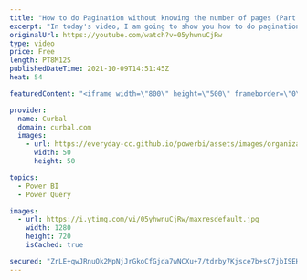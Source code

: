 ```yaml
---
title: "How to do Pagination without knowing the number of pages (Part 2) in Power Query | List.Generate"
excerpt: "In today's video, I am going to show you how to do pagination without knowing the number of pages that you need to paginate in the REST API and I will explain how list.generate works in Power Query.  Pagination Part 1: https://www.youtube.com/watch?v=g5bo_UAQjIE&ab_channel=Curbal  Chapters: 00:00 Intro"
originalUrl: https://youtube.com/watch?v=05yhwnuCjRw
type: video
price: Free
length: PT8M12S
publishedDateTime: 2021-10-09T14:51:45Z
heat: 54

featuredContent: "<iframe width=\"800\" height=\"500\" frameborder=\"0\" src=\"https://www.youtube.com/embed/05yhwnuCjRw\" allow=\"accelerometer; autoplay; encrypted-media; gyroscope; picture-in-picture\" allowfullscreen></iframe>"

provider:
  name: Curbal
  domain: curbal.com
  images:
    - url: https://everyday-cc.github.io/powerbi/assets/images/organizations/curbal.com-50x50.jpg
      width: 50
      height: 50

topics:
  - Power BI
  - Power Query

images:
  - url: https://i.ytimg.com/vi/05yhwnuCjRw/maxresdefault.jpg
    width: 1280
    height: 720
    isCached: true

secured: "ZrLE+qwJRnuOk2MpNjJrGkoCfGjda7wNCXu+7/tdrby7Kjsce7b+sC7jbISEHDVH1SgEcZWJU8ykbEIFQa/HJsHzofKUtPrhOd7ZXF58hvlmJ7kyWeFEV2Y9jjRes1pJMjA6+Nf0ktagJUcC49x+8uHgvDLPAfjd4om1Zu1LdD5waq6ADROllVvUUWbm5qmeJbyj27rq57g+3jQZT1q25yM5DENNa19dwPqBY+kShUVAmJrMbVLcOl29TtzWH5qkCcXAODJDtYCdypgi65rs+YHvzrAzHefC7ZZ7Hi44MLdBhNm14lN/Vb3ITDeghDeERIfM9Rv/9Cls1g9z2sbhq+knSaMn2G6xM9Cz5t14rmkhiz/vTmX+AcrRMToqbEjf4pxQMd68e5LUoCfkMfXXLZjapXaYoXHUzZce9a47t7E=;jEm4DnO/whvagsG4u/oEug=="
---
```


